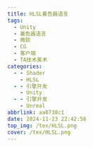 ```yaml
---
title: HLSL着色器语言
tags:
  - Unity
  - 着色器语言
  - 微软
  - CG
  - 客户端
  - TA技术美术
categories:
  - - Shader
    - HLSL 
  - - 引擎开发
    - Unity
  - - 引擎开发
    - Unreal
abbrlink: aa0738c1
date: 2024-11-23 22:42:58
top_img: /tex/HLSL.png
cover: /tex/HLSL.png
---
```

